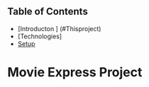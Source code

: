 ## Table of Contents
* [Introducton ] (#Thisproject)
* [Technologies]
* [Setup](#setup)

# Movie Express Project
